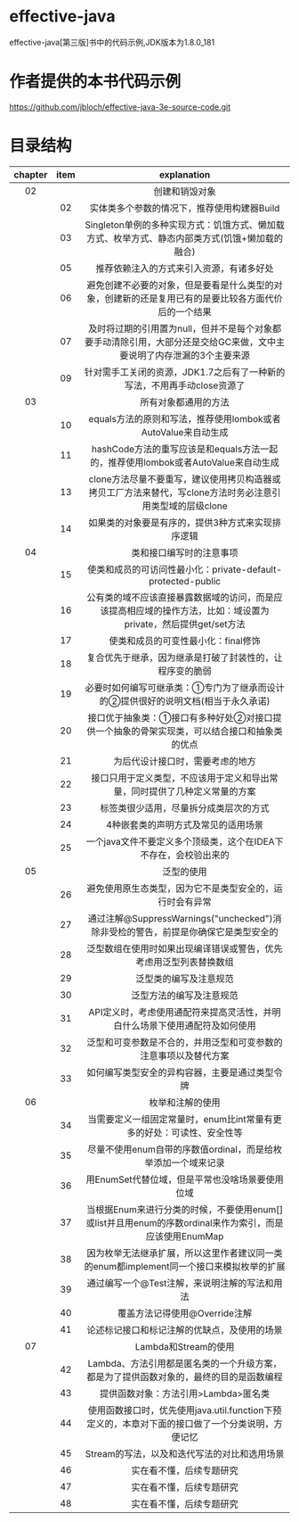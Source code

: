 # effective-java
effective-java[第三版]书中的代码示例,JDK版本为1.8.0_181
# 作者提供的本书代码示例
https://github.com/jbloch/effective-java-3e-source-code.git
# 目录结构
| chapter | item | explanation |
|:-:|:-:|:-:|
| 02 |    | 创建和销毁对象 |
|    | 02 | 实体类多个参数的情况下，推荐使用构建器Build |
|    | 03 | Singleton单例的多种实现方式：饥饿方式、懒加载方式、枚举方式、静态内部类方式(饥饿+懒加载的融合) |
|    | 05 | 推荐依赖注入的方式来引入资源，有诸多好处 |
|    | 06 | 避免创建不必要的对象，但是要看是什么类型的对象，创建新的还是复用已有的是要比较各方面代价后的一个结果 |
|    | 07 | 及时将过期的引用置为null，但并不是每个对象都要手动清除引用，大部分还是交给GC来做，文中主要说明了内存泄漏的3个主要来源 |
|    | 09 | 针对需手工关闭的资源，JDK1.7之后有了一种新的写法，不用再手动close资源了 |
| 03 |    | 所有对象都通用的方法 |
|    | 10 | equals方法的原则和写法，推荐使用lombok或者AutoValue来自动生成 |
|    | 11 | hashCode方法的重写应该是和equals方法一起的，推荐使用lombok或者AutoValue来自动生成 |
|    | 13 | clone方法尽量不要重写，建议使用拷贝构造器或拷贝工厂方法来替代，写clone方法时务必注意引用类型域的层级clone |
|    | 14 | 如果类的对象要是有序的，提供3种方式来实现排序逻辑 |
| 04 |    | 类和接口编写时的注意事项 |
|    | 15 | 使类和成员的可访问性最小化：private-default-protected-public |
|    | 16 | 公有类的域不应该直接暴露数据域的访问，而是应该提高相应域的操作方法，比如：域设置为private，然后提供get/set方法 |
|    | 17 | 使类和成员的可变性最小化：final修饰 |
|    | 18 | 复合优先于继承，因为继承是打破了封装性的，让程序变的脆弱 |
|    | 19 | 必要时如何编写可继承类：①专门为了继承而设计的②提供很好的说明文档(相当于永久承诺) |
|    | 20 | 接口优于抽象类：①接口有多种好处②对接口提供一个抽象的骨架实现类，可以结合接口和抽象类的优点  |
|    | 21 | 为后代设计接口时，需要考虑的地方 |
|    | 22 | 接口只用于定义类型，不应该用于定义和导出常量，同时提供了几种定义常量的方案 |
|    | 23 | 标签类很少适用，尽量拆分成类层次的方式 |
|    | 24 | 4种嵌套类的声明方式及常见的适用场景 |
|    | 25 | 一个java文件不要定义多个顶级类，这个在IDEA下不存在，会校验出来的 |
| 05 |    | 泛型的使用 |
|    | 26 | 避免使用原生态类型，因为它不是类型安全的，运行时会有异常 |
|    | 27 | 通过注解@SuppressWarnings("unchecked")消除非受检的警告，前提是你确保它是类型安全的 |
|    | 28 | 泛型数组在使用时如果出现编译错误或警告，优先考虑用泛型列表替换数组 |
|    | 29 | 泛型类的编写及注意规范 |
|    | 30 | 泛型方法的编写及注意规范  |
|    | 31 | API定义时，考虑使用通配符来提高灵活性，并明白什么场景下使用通配符及如何使用 |
|    | 32 | 泛型和可变参数是不合的，并用泛型和可变参数的注意事项以及替代方案 |
|    | 33 | 如何编写类型安全的异构容器，主要是通过类型令牌 |
| 06 |    | 枚举和注解的使用 |
|    | 34 | 当需要定义一组固定常量时，enum比int常量有更多的好处：可读性、安全性等 |
|    | 35 | 尽量不使用enum自带的序数值ordinal，而是给枚举添加一个域来记录 |
|    | 36 | 用EnumSet代替位域，但是平常也没啥场景要使用位域 |
|    | 37 | 当根据Enum来进行分类的时候，不要使用enum[]或list<enum>并且用enum的序数ordinal来作为索引，而是应该使用EnumMap |
|    | 38 | 因为枚举无法继承扩展，所以这里作者建议同一类的enum都implement同一个接口来模拟枚举的扩展  |
|    | 39 | 通过编写一个@Test注解，来说明注解的写法和用法 |
|    | 40 | 覆盖方法记得使用@Override注解 |
|    | 41 | 论述标记接口和标记注解的优缺点，及使用的场景 |
| 07 |    | Lambda和Stream的使用 |
|    | 42 | Lambda、方法引用都是匿名类的一个升级方案，都是为了提供函数对象的，最终的目的是函数编程 |
|    | 43 | 提供函数对象：方法引用>Lambda>匿名类 |
|    | 44 | 使用函数接口时，优先使用java.util.function下预定义的，本章对下面的接口做了一个分类说明，方便记忆 |
|    | 45 | Stream的写法，以及和迭代写法的对比和选用场景 |
|    | 46 | 实在看不懂，后续专题研究 |
|    | 47 | 实在看不懂，后续专题研究 |
|    | 48 | 实在看不懂，后续专题研究 |